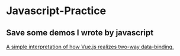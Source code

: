 # Javascript-Practice
## Save some demos I wrote by javascript
[A simple interpretation of how Vue.js realizes two-way data-binding.](https://github.com/DengZhihao/Javascript-Practice/blob/master/data-binding.html)
